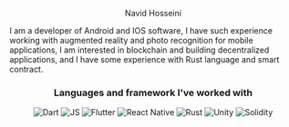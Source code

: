 <p align="center">
  <a href="http://Navid Hosseini"></a>
  Navid Hosseini
</p>
  
I am a developer of Android and IOS software, I have such experience working with augmented reality and photo recognition for mobile applications, I am interested in blockchain and building decentralized applications, and I have some experience with Rust language and smart contract.

<h3 align="center">Languages and framework I've worked with</h3>
<p align="center">
  <img src="https://img.shields.io/badge/dart-%230175C2.svg?style=for-the-badge&logo=dart&logoColor=white" alt="Dart">
  <img src="https://img.shields.io/badge/JavaScript-323330?style=for-the-badge&logo=javascript&logoColor=F7DF1E" alt="JS">
  <img src="https://img.shields.io/badge/Flutter-%2302569B.svg?style=for-the-badge&logo=Flutter&logoColor=white" alt="Flutter">
  <img src="https://img.shields.io/badge/react_native-%2320232a.svg?style=for-the-badge&logo=react&logoColor=%2361DAFB" alt="React Native">
  <img src="https://img.shields.io/badge/rust-%23000000.svg?style=for-the-badge&logo=rust&logoColor=white" alt="Rust">
  <img src="https://img.shields.io/badge/unity-%23000000.svg?style=for-the-badge&logo=unity&logoColor=white" alt="Unity">
   <img src="https://img.shields.io/badge/Solidity-%23363636.svg?style=for-the-badge&logo=solidity&logoColor=white" alt="Solidity">
</p>
